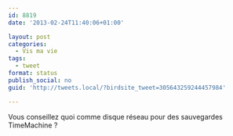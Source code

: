 ```yaml
---
id: 8819
date: '2013-02-24T11:40:06+01:00'

layout: post
categories:
  - Vis ma vie
tags:
  - tweet
format: status
publish_social: no
guid: 'http://tweets.local/?birdsite_tweet=305643259244457984'

---
```


Vous conseillez quoi comme disque réseau pour des sauvegardes TimeMachine ?
